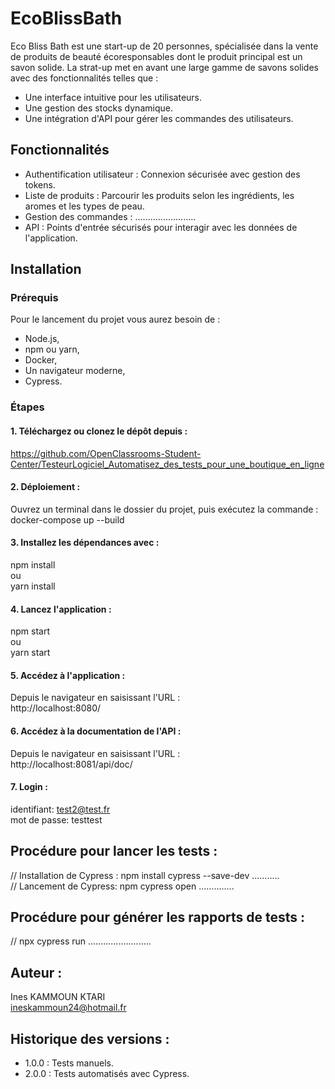# EcoBlissBath
Eco Bliss Bath est une start-up de 20 personnes, spécialisée dans la vente de produits de beauté écoresponsables dont le produit principal est un savon solide.
La strat-up met en avant une large gamme de savons solides avec des fonctionnalités telles que :
- Une interface intuitive pour les utilisateurs.
- Une gestion des stocks dynamique.
- Une intégration d'API pour gérer les commandes des utilisateurs.

## Fonctionnalités
- Authentification utilisateur : Connexion sécurisée avec gestion des tokens.
- Liste de produits : Parcourir les produits selon les ingrédients, les aromes et les types de peau.
- Gestion des commandes : ........................
- API : Points d'entrée sécurisés pour interagir avec les données de l'application.

## Installation
### Prérequis
Pour le lancement du projet vous aurez besoin de :
- Node.js,
- npm ou yarn,
- Docker,
- Un navigateur moderne,
- Cypress.

### Étapes
#### 1. Téléchargez ou clonez le dépôt depuis :
https://github.com/OpenClassrooms-Student-Center/TesteurLogiciel_Automatisez_des_tests_pour_une_boutique_en_ligne

#### 2. Déploiement :
Ouvrez un terminal dans le dossier du projet, puis exécutez la commande :<br>
docker-compose up --build

#### 3. Installez les dépendances avec :
npm install<br>
ou<br>
yarn install

#### 4. Lancez l'application :
npm start<br>
ou<br>
yarn start

#### 5. Accédez à l'application :
Depuis le navigateur en saisissant l'URL :<br>
http://localhost:8080/

#### 6. Accédez à la documentation de l'API :
Depuis le navigateur en saisissant l'URL :<br>
http://localhost:8081/api/doc/

#### 7. Login :
identifiant: test2@test.fr<br>
mot de passe: testtest

## Procédure pour lancer les tests :
// Installation de Cypress : npm install cypress --save-dev ...........<br>
// Lancement de Cypress: npm cypress open ..............

## Procédure pour générer les rapports de tests :
// npx cypress run .........................

## Auteur :
Ines KAMMOUN KTARI<br>
ineskammoun24@hotmail.fr

## Historique des versions :
- 1.0.0 : Tests manuels.<br>
- 2.0.0 : Tests automatisés avec Cypress.
